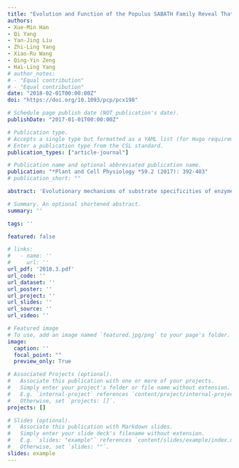 ```yaml
---
title: "Evolution and Function of the Populus SABATH Family Reveal That a Single Amino Acid Change Results in a Substrate Switch"
authors:
- Xue-Min Han
- Qi Yang
- Yan-Jing Liu
- Zhi-Ling Yang
- Xiao-Ru Wang
- Qing-Yin Zeng
- Hai-Ling Yang
# author_notes:
# - "Equal contribution"
# - "Equal contribution"
date: "2018-02-01T00:00:00Z"
doi: "https://doi.org/10.1093/pcp/pcx198" 

# Schedule page publish date (NOT publication's date).
publishDate: "2017-01-01T00:00:00Z"

# Publication type.
# Accepts a single type but formatted as a YAML list (for Hugo requirements).
# Enter a publication type from the CSL standard.
publication_types: ["article-journal"]

# Publication name and optional abbreviated publication name.
publication: "*Plant and Cell Physiology *59.2 (2017): 392-403"
# publication_short: ""

abstract: 'Evolutionary mechanisms of substrate specificities of enzyme families remain poorly understood. Plant SABATH methyltransferases catalyze methylation of the carboxyl group of various low molecular weight metabolites. Investigation of the functional diversification of the SABATH family in plants could shed light on the evolution of substrate specificities in this enzyme family. Previous studies identified 28 SABATH genes from the Populus trichocarpa genome. In this study, we re-annotated the Populus SABATH gene family, and performed molecular evolution, gene expression and biochemical analyses of this large gene family. Twenty-eight Populus SABATH genes were divided into three classes with distinct divergences in their gene structure, expression responses to abiotic stressors and enzymatic properties of encoded proteins. Populus class I SABATH proteins converted IAA to methyl-IAA, class II SABATH proteins converted benzoic acid (BA) and salicylic acid (SA) to methyl-BA and methyl-SA, while class III SABATH proteins converted farnesoic acid (FA) to methyl-FA. For Populus class II SABATH proteins, both forward and reverse mutagenesis studies showed that a single amino acid switch between PtSABATH4 and PtSABATH24 resulted in substrate switch. Our findings provide new insights into the evolution of substrate specificities of enzyme families.'

# Summary. An optional shortened abstract.
summary: ''

tags: ''

featured: false

# links:
#   - name: ''
#     url: ''
url_pdf: '2018.3.pdf'
url_code: ''
url_dataset: ''
url_poster: ''
url_project: ''
url_slides: ''
url_source: ''
url_video: ''

# Featured image
# To use, add an image named `featured.jpg/png` to your page's folder. 
image:
  caption: ''
  focal_point: ""
  preview_only: True

# Associated Projects (optional).
#   Associate this publication with one or more of your projects.
#   Simply enter your project's folder or file name without extension.
#   E.g. `internal-project` references `content/project/internal-project/index.md`.
#   Otherwise, set `projects: []`.
projects: []

# Slides (optional).
#   Associate this publication with Markdown slides.
#   Simply enter your slide deck's filename without extension.
#   E.g. `slides: "example"` references `content/slides/example/index.md`.
#   Otherwise, set `slides: ""`.
slides: example
---
```



